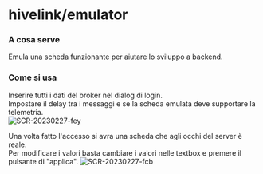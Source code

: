 # hivelink/emulator

### A cosa serve
Emula una scheda funzionante per aiutare lo sviluppo a backend.

### Come si usa
Inserire tutti i dati del broker nel dialog di login.  
Impostare il delay tra i messaggi e se la scheda emulata deve supportare la telemetria.  
![SCR-20230227-fey](https://user-images.githubusercontent.com/58268988/221535514-1d39e426-bd6c-44df-af7a-aa90bc6a3f78.png)

Una volta fatto l'accesso si avra una scheda che agli occhi del server è reale.  
Per modificare i valori basta cambiare i valori nelle textbox e premere il pulsante di "applica".
![SCR-20230227-fcb](https://user-images.githubusercontent.com/58268988/221535792-b7b89078-3dbf-4b83-9724-57ed7ca82135.png)
